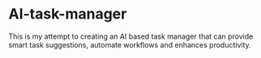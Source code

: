 # AI-task-manager
This is my attempt to creating an AI based task manager that can provide smart task suggestions, automate workflows and enhances productivity.
